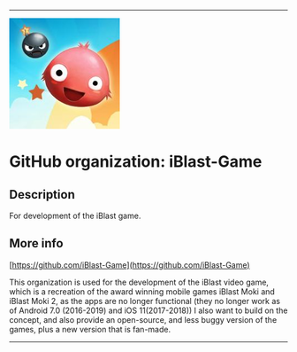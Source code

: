
***

![iBlast-game_Icon_LowQuality.jpg failed to load. The file may be missing or corrupt. Check the file path for errors first.](/AdditionalInfo/1/iBlast-Game/iBlast-game_Icon_LowQuality.jpg)

# GitHub organization: iBlast-Game

## Description

For development of the iBlast game.

## More info

[https://github.com/iBlast-Game](https://github.com/iBlast-Game)

This organization is used for the development of the iBlast video game, which is a recreation of the award winning mobile games iBlast Moki and iBlast Moki 2, as the apps are no longer functional (they no longer work as of Android 7.0 (2016-2019) and iOS 11(2017-2018)) I also want to build on the concept, and also provide an open-source, and less buggy version of the games, plus a new version that is fan-made.

***
